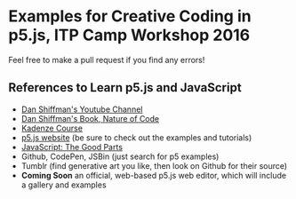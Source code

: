 # Examples for Creative Coding in p5.js, ITP Camp Workshop 2016

Feel free to make a pull request if you find any errors!

## References to Learn p5.js and JavaScript
* [Dan Shiffman's Youtube Channel](https://www.youtube.com/channel/UCvjgXvBlbQiydffZU7m1_aw)
* [Dan Shiffman's Book, Nature of Code](http://natureofcode.com/)
* [Kadenze Course](https://www.kadenze.com/courses/introduction-to-programming-for-the-visual-arts-with-p5-js/info)
* [p5.js website](https://p5js.org/) (be sure to check out the examples and tutorials)
* [JavaScript: The Good Parts](http://shop.oreilly.com/product/9780596517748.do)
* Github, CodePen, JSBin (just search for p5 examples)
* Tumblr (find generative art you like, then look on Github for their source)
* __Coming Soon__ an official, web-based p5.js web editor, which will include a gallery and examples
